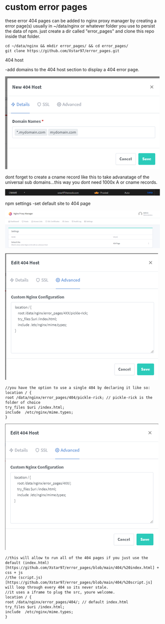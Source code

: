 # custom error pages
these error 404 pages can be added to nginx proxy manager by creating a error page(s) usually in ~/data/nginx or whatever folder you use to persist the data of npm.
just create a dir called "error_pages" and clone this repo inside that folder.

    cd ~/data/nginx && mkdir error_pages/ && cd error_pages/
    git clone https://github.com/Xstar97/error_pages.git

404 host

-add domains to the 404 host section to display a 404 error page.

![404 host](https://raw.githubusercontent.com/Xstar97/error_pages/main/imgs/404%20host.png)

dont forget to create a cname record like this to take advanatage of the universal sub domains...this way you dont need 1000x A or cname records.

![cname records](https://raw.githubusercontent.com/Xstar97/error_pages/main/imgs/cname.png)

npm settings
-set default site to 404 page

![npm settings](https://raw.githubusercontent.com/Xstar97/error_pages/main/imgs/npm%20settings.png)



![edit 404 host](https://raw.githubusercontent.com/Xstar97/error_pages/main/imgs/edit%20404.png)

    //you have the option to use a single 404 by declaring it like so:
    location / {
    root /data/nginx/error_pages/404/pickle-rick; // pickle-rick is the folder of choice
    try_files $uri /index.html;
    include  /etc/nginx/mime.types;
    }


![edit 404 host](https://raw.githubusercontent.com/Xstar97/error_pages/main/imgs/edit%20404-2.png)

    //this will allow to run all of the 404 pages if you just use the default (index.html)[https://github.com/Xstar97/error_pages/blob/main/404/%20index.html] + css + js
    //the (script.js)[https://github.com/Xstar97/error_pages/blob/main/404/%20script.js] will loop through every 404 so its never stale.
    //it uses a iframe to plug the src, youre welcome.
    location / {
    root /data/nginx/error_pages/404/; // default index.html
    try_files $uri /index.html;
    include  /etc/nginx/mime.types;
    }

